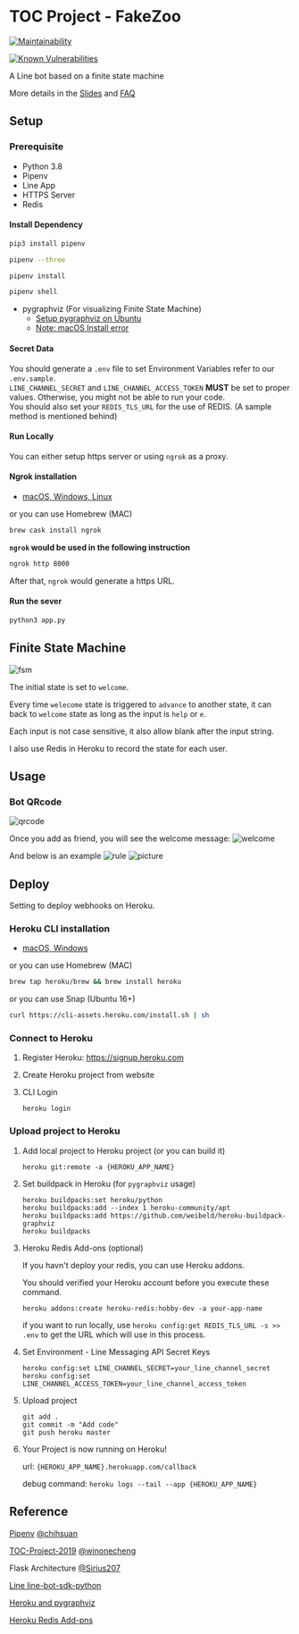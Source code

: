 # TOC Project - FakeZoo

[![Maintainability](https://api.codeclimate.com/v1/badges/dc7fa47fcd809b99d087/maintainability)](https://codeclimate.com/github/NCKU-CCS/TOC-Project-2020/maintainability)

[![Known Vulnerabilities](https://snyk.io/test/github/NCKU-CCS/TOC-Project-2020/badge.svg)](https://snyk.io/test/github/NCKU-CCS/TOC-Project-2020)


A Line bot based on a finite state machine

More details in the [Slides](https://hackmd.io/@TTW/ToC-2019-Project#) and [FAQ](https://hackmd.io/s/B1Xw7E8kN)

## Setup

### Prerequisite
* Python 3.8
* Pipenv
* Line App
* HTTPS Server
* Redis

#### Install Dependency
```sh
pip3 install pipenv

pipenv --three

pipenv install

pipenv shell
```

* pygraphviz (For visualizing Finite State Machine)
    * [Setup pygraphviz on Ubuntu](http://www.jianshu.com/p/a3da7ecc5303)
	* [Note: macOS Install error](https://github.com/pygraphviz/pygraphviz/issues/100)


#### Secret Data
You should generate a `.env` file to set Environment Variables refer to our `.env.sample`.  
`LINE_CHANNEL_SECRET` and `LINE_CHANNEL_ACCESS_TOKEN` **MUST** be set to proper values.
Otherwise, you might not be able to run your code.  
You should also set your `REDIS_TLS_URL` for the use of REDIS. (A sample method is mentioned behind)

#### Run Locally
You can either setup https server or using `ngrok` as a proxy.

#### Ngrok installation
* [ macOS, Windows, Linux](https://ngrok.com/download)

or you can use Homebrew (MAC)
```sh
brew cask install ngrok
```

**`ngrok` would be used in the following instruction**

```sh
ngrok http 8000
```

After that, `ngrok` would generate a https URL.

#### Run the sever

```sh
python3 app.py
```

## Finite State Machine
![fsm](./img/show-fsm.png)

The initial state is set to `welcome`.

Every time `welecome` state is triggered to `advance` to another state, it can back to `welcome` state as long as the input is `help` or `e`.

Each input is not case sensitive, it also allow blank after the input string.

I also use Redis in Heroku to record the state for each user.

## Usage

### Bot QRcode
![qrcode](https://qr-official.line.me/sid/L/251ojvnl.png)

 Once you add as friend, you will see the welcome message:
![welcome](./img/start.jpg)

 And below is an example
![rule](./img/rule.jpg)
![picture](./img/picture.jpg)

## Deploy
Setting to deploy webhooks on Heroku.

### Heroku CLI installation

* [macOS, Windows](https://devcenter.heroku.com/articles/heroku-cli)

or you can use Homebrew (MAC)
```sh
brew tap heroku/brew && brew install heroku
```

or you can use Snap (Ubuntu 16+)
```sh
curl https://cli-assets.heroku.com/install.sh | sh
```

### Connect to Heroku

1. Register Heroku: https://signup.heroku.com

2. Create Heroku project from website

3. CLI Login

	`heroku login`

### Upload project to Heroku

1. Add local project to Heroku project (or you can build it)

	`heroku git:remote -a {HEROKU_APP_NAME}`

2. Set buildpack in Heroku (for `pygraphviz` usage)

	```
	heroku buildpacks:set heroku/python
	heroku buildpacks:add --index 1 heroku-community/apt
	heroku buildpacks:add https://github.com/weibeld/heroku-buildpack-graphviz
	heroku buildpacks
	```

3. Heroku Redis Add-ons (optional)

   If you havn't deploy your redis, you can use Heroku addons.

   You should verified your Heroku account before you execute these command.

	```
	heroku addons:create heroku-redis:hobby-dev -a your-app-name
	```
  
   if you want to run locally, use `heroku config:get REDIS_TLS_URL -s >> .env` to get the URL which will use in this process.

4. Set Environment - Line Messaging API Secret Keys

	```
	heroku config:set LINE_CHANNEL_SECRET=your_line_channel_secret
	heroku config:set LINE_CHANNEL_ACCESS_TOKEN=your_line_channel_access_token
	```

5. Upload project

	```
	git add .
	git commit -m "Add code"
	git push heroku master
	```

6. Your Project is now running on Heroku!

	url: `{HEROKU_APP_NAME}.herokuapp.com/callback`

	debug command: `heroku logs --tail --app {HEROKU_APP_NAME}`

## Reference
[Pipenv](https://medium.com/@chihsuan/pipenv-更簡單-更快速的-python-套件管理工具-135a47e504f4) [@chihsuan](https://github.com/chihsuan)

[TOC-Project-2019](https://github.com/winonecheng/TOC-Project-2019) [@winonecheng](https://github.com/winonecheng)

Flask Architecture  [@Sirius207](https://github.com/Sirius207)

[Line line-bot-sdk-python](https://github.com/line/line-bot-sdk-python/tree/master/examples/flask-echo)

[Heroku and pygraphviz](https://hackmd.io/@ccw/B1Xw7E8kN?type=view#Q2-如何在-Heroku-使用-pygraphviz)

[Heroku Redis Add-pns](https://devcenter.heroku.com/articles/heroku-redis)